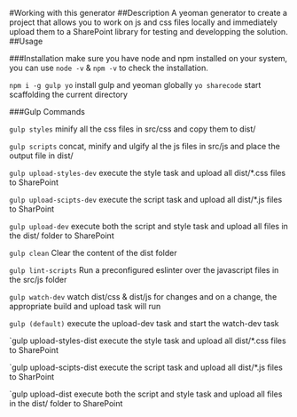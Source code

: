 #Working with this generator
##Description
A yeoman generator to create a project that allows you to work on js and css files locally and immediately upload them to a SharePoint library for testing and developping the solution.
##Usage

###Installation
make sure you have node and npm installed on your system, you can use `node -v` & `npm -v` to check the installation.
 
 `npm i -g gulp yo`
install gulp and yeoman globally
 `yo sharecode`
start scaffolding the current directory

###Gulp Commands

 `gulp styles`
minify all the css files in src/css and copy them to dist/

 `gulp scripts`
concat, minify and ulgify al the js files in src/js and place the output file in dist/

 `gulp upload-styles-dev`
execute the style task and upload all dist/*.css files to SharePoint

 `gulp upload-scipts-dev`
execute the script task and upload all dist/*.js files to SharPoint

 `gulp upload-dev`
execute both the script and style task and upload all files in the dist/ folder to SharePoint

 `gulp clean`
Clear the content of the dist folder

 `gulp lint-scripts`
Run a preconfigured eslinter over the javascript files in the src/js folder

 `gulp watch-dev`
watch dist/css & dist/js for changes and on a change, the appropriate build and upload task will run

 `gulp (default)`
execute the upload-dev task and start the watch-dev task

 `gulp upload-styles-dist
execute the style task and upload all dist/*.css files to SharePoint

 `gulp upload-scipts-dist
execute the script task and upload all dist/*.js files to SharPoint

 `gulp upload-dist
execute both the script and style task and upload all files in the dist/ folder to SharePoint
